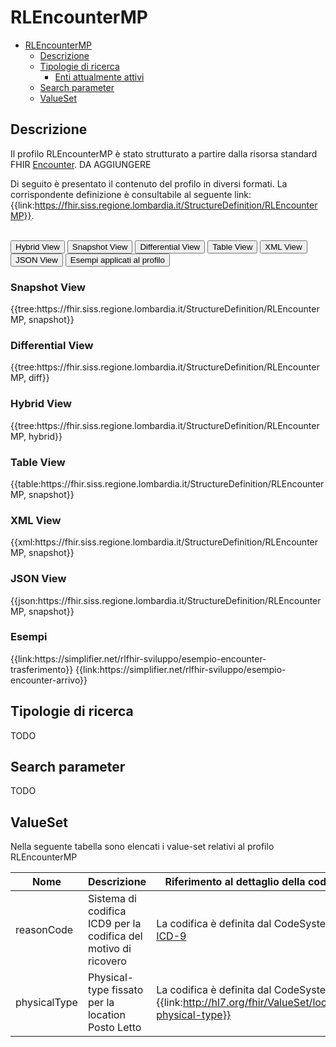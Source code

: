 # RLEncounterMP

- [RLEncounterMP](#rlencountermp)
  - [Descrizione](#descrizione)
  - [Tipologie di ricerca](#tipologie-di-ricerca)
    - [Enti attualmente attivi](#enti-attualmente-attivi)
  - [Search parameter](#search-parameter)
  - [ValueSet](#valueset)


## Descrizione
Il profilo RLEncounterMP è stato strutturato a partire dalla risorsa standard FHIR [Encounter](https://hl7.org/fhir/R4/encounter.html). DA AGGIUNGERE

Di seguito è presentato il contenuto del profilo in diversi formati. La corrispondente definizione è consultabile al seguente link: {{link:https://fhir.siss.regione.lombardia.it/StructureDefinition/RLEncounterMP}}.

<br>
<div class="tab">
  <button class="tablinks active" onclick="openTab(event, 'Hybrid View')">Hybrid View</button>
  <button class="tablinks" onclick="openTab(event, 'Snapshot View')">Snapshot View</button>
  <button class="tablinks" onclick="openTab(event, 'Differential View')">Differential View</button>
  <button class="tablinks" onclick="openTab(event, 'Table View')">Table View</button>
  <button class="tablinks" onclick="openTab(event, 'XML View')">XML View</button>
  <button class="tablinks" onclick="openTab(event, 'JSON View')">JSON View</button>
  <button class="tablinks" onclick="openTab(event, 'Esempi')">Esempi applicati al profilo</button>
</div>

<div id="Snapshot View" class="tabcontent">
  <h3>Snapshot View</h3>
{{tree:https://fhir.siss.regione.lombardia.it/StructureDefinition/RLEncounterMP, snapshot}}
</div>

<div id="Differential View" class="tabcontent">
  <h3>Differential View</h3>
{{tree:https://fhir.siss.regione.lombardia.it/StructureDefinition/RLEncounterMP, diff}}
</div>

<div id="Hybrid View" class="tabcontent"  style="display:block">
  <h3>Hybrid View</h3>
{{tree:https://fhir.siss.regione.lombardia.it/StructureDefinition/RLEncounterMP, hybrid}}
</div>

<div id="Table View" class="tabcontent">
  <h3>Table View</h3>
{{table:https://fhir.siss.regione.lombardia.it/StructureDefinition/RLEncounterMP, snapshot}}
</div>

<div id="XML View" class="tabcontent">
  <h3>XML View</h3>
{{xml:https://fhir.siss.regione.lombardia.it/StructureDefinition/RLEncounterMP, snapshot}}
</div>

<div id="JSON View" class="tabcontent">
  <h3>JSON View</h3>
{{json:https://fhir.siss.regione.lombardia.it/StructureDefinition/RLEncounterMP, snapshot}}
</div>

<div id="Esempi" class="tabcontent">
  <h3>Esempi</h3>
  {{link:https://simplifier.net/rlfhir-sviluppo/esempio-encounter-trasferimento}}
  {{link:https://simplifier.net/rlfhir-sviluppo/esempio-encounter-arrivo}}
<br>
</div>

<!-- ===================================================FINE SEZIONE=================================================== -->

## Tipologie di ricerca
TODO

## Search parameter
TODO

<!-- ===================================================FINE SEZIONE=================================================== -->

## ValueSet

Nella seguente tabella sono elencati i value-set relativi al profilo RLEncounterMP

| Nome    | Descrizione    | Riferimento   al dettaglio della codifica    |
|---|---|---|
| reasonCode    | Sistema di codifica ICD9 per la codifica del motivo di ricovero | La codifica è definita dal CodeSystem [ICD-9](https://terminology.hl7.org/5.5.0/CodeSystem-icd9.html)   |
| physicalType    | Physical-type fissato per la location Posto Letto | La codifica è definita dal CodeSystem {{link:http://hl7.org/fhir/ValueSet/location-physical-type}}